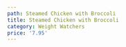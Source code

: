 ```yaml
---
path: Steamed Chicken with Broccoli
title: Steamed Chicken with Broccoli
category: Weight Watchers
price: '7.95'
---
```


